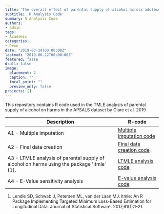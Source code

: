 ```yaml
---
title: 'The overall effect of parental supply of alcohol across adolescence on alcohol-related harms in early adulthood – a prospective cohort study'
subtitle: 'R Analysis Code'
summary: R Analysis Code
authors:
- admin
tags:
- Academic
categories:
- Demo
date: "2019-03-14T00:00:00Z"
lastmod: "2019-06-22T00:00:00Z"
featured: false
draft: false
image:
  placement: 2
  caption: ""
  focal_point: ""
  preview_only: false
projects: []
---
```


This repository contains R code used in the TMLE analysis of parental supply of alcohol on harms in the APSALS dataset by Clare et al. 2019

| Description | R-code |
| --- | --- |
| A1 - Multiple imputation | [Multiple imputation code](Code/A1_multiple_imputation.R) |
| A2 - Final data creation | [Final data creation code](Code/A2_final_data_creation.R) |
| A3 - LTMLE analysis of parental supply of alcohol on harms using the package 'ltmle' (1). | [LTMLE analysis code](Code/A3_ltmle_analysis.R) |
| A4 - E-Value sensitivity analysis | [E-value analysis code](Code/A4_evalue_analysis.R) |

1. Lendle SD, Schwab J, Petersen ML, van der Laan MJ. ltmle: An R Package Implementing Targeted Minimum Loss-Based Estimation for Longitudinal Data. Journal of Statistical Software. 2017;81(1):1-21.
